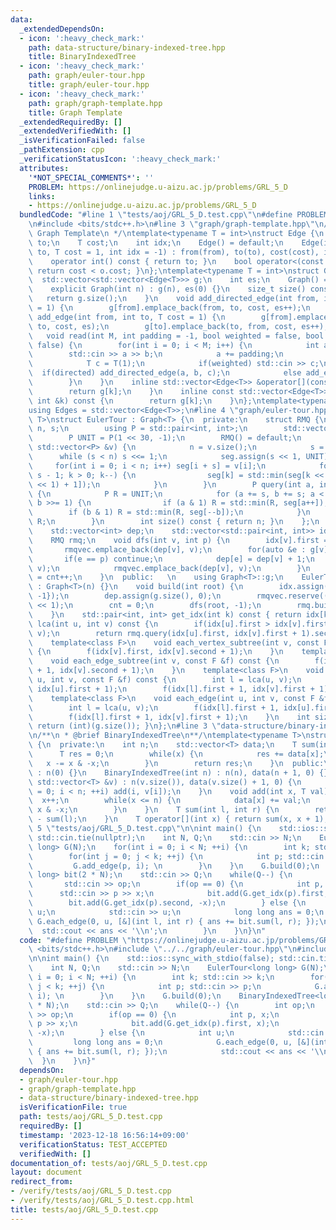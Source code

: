 ```yaml
---
data:
  _extendedDependsOn:
  - icon: ':heavy_check_mark:'
    path: data-structure/binary-indexed-tree.hpp
    title: BinaryIndexedTree
  - icon: ':heavy_check_mark:'
    path: graph/euler-tour.hpp
    title: graph/euler-tour.hpp
  - icon: ':heavy_check_mark:'
    path: graph/graph-template.hpp
    title: Graph Template
  _extendedRequiredBy: []
  _extendedVerifiedWith: []
  _isVerificationFailed: false
  _pathExtension: cpp
  _verificationStatusIcon: ':heavy_check_mark:'
  attributes:
    '*NOT_SPECIAL_COMMENTS*': ''
    PROBLEM: https://onlinejudge.u-aizu.ac.jp/problems/GRL_5_D
    links:
    - https://onlinejudge.u-aizu.ac.jp/problems/GRL_5_D
  bundledCode: "#line 1 \"tests/aoj/GRL_5_D.test.cpp\"\n#define PROBLEM \"https://onlinejudge.u-aizu.ac.jp/problems/GRL_5_D\"\
    \n#include <bits/stdc++.h>\n#line 3 \"graph/graph-template.hpp\"\n/**\n * @brief\
    \ Graph Template\n */\ntemplate<typename T = int>\nstruct Edge {\n    int from,\
    \ to;\n    T cost;\n    int idx;\n    Edge() = default;\n    Edge(int from, int\
    \ to, T cost = 1, int idx = -1) : from(from), to(to), cost(cost), idx(idx) {}\n\
    \    operator int() const { return to; }\n    bool operator<(const Edge& o) const{\
    \ return cost < o.cost; }\n};\ntemplate<typename T = int>\nstruct Graph {\n  \
    \  std::vector<std::vector<Edge<T>>> g;\n    int es;\n    Graph() = default;\n\
    \    explicit Graph(int n) : g(n), es(0) {}\n    size_t size() const {\n     \
    \   return g.size();\n    }\n    void add_directed_edge(int from, int to, T cost\
    \ = 1) {\n        g[from].emplace_back(from, to, cost, es++);\n    }\n    void\
    \ add_edge(int from, int to, T cost = 1) {\n        g[from].emplace_back(from,\
    \ to, cost, es);\n        g[to].emplace_back(to, from, cost, es++);\n    }\n \
    \   void read(int M, int padding = -1, bool weighted = false, bool directed =\
    \ false) {\n        for(int i = 0; i < M; i++) {\n            int a, b;\n    \
    \        std::cin >> a >> b;\n            a += padding;\n            b += padding;\n\
    \            T c = T(1);\n            if(weighted) std::cin >> c;\n          \
    \  if(directed) add_directed_edge(a, b, c);\n            else add_edge(a, b, c);\n\
    \        }\n    }\n    inline std::vector<Edge<T>> &operator[](const int &k) {\n\
    \        return g[k];\n    }\n    inline const std::vector<Edge<T>> &operator[](const\
    \ int &k) const {\n        return g[k];\n    }\n};\ntemplate<typename T = int>\n\
    using Edges = std::vector<Edge<T>>;\n#line 4 \"graph/euler-tour.hpp\"\ntemplate<typename\
    \ T>\nstruct EulerTour : Graph<T> {\n  private:\n    struct RMQ {\n        int\
    \ n, s;\n        using P = std::pair<int, int>;\n        std::vector<P> seg;\n\
    \        P UNIT = P(1 << 30, -1);\n        RMQ() = default;\n        void build(const\
    \ std::vector<P> &v) {\n            n = v.size();\n            s = 1;\n      \
    \      while (s < n) s <<= 1;\n            seg.assign(s << 1, UNIT);\n       \
    \     for(int i = 0; i < n; i++) seg[i + s] = v[i];\n            for (int k =\
    \ s - 1; k > 0; k--) {\n                seg[k] = std::min(seg[k << 1], seg[(k\
    \ << 1) + 1]);\n            }\n        }\n        P query(int a, int b) const\
    \ {\n            P R = UNIT;\n            for (a += s, b += s; a < b; a >>= 1,\
    \ b >>= 1) {\n                if (a & 1) R = std::min(R, seg[a++]);\n        \
    \        if (b & 1) R = std::min(R, seg[--b]);\n            }\n            return\
    \ R;\n        }\n        int size() const { return n; }\n    };\n    int cnt;\n\
    \    std::vector<int> dep;\n    std::vector<std::pair<int, int>> idx, rmqvec;\n\
    \    RMQ rmq;\n    void dfs(int v, int p) {\n        idx[v].first = cnt++;\n \
    \       rmqvec.emplace_back(dep[v], v);\n        for(auto &e : g[v]) {\n     \
    \       if(e == p) continue;\n            dep[e] = dep[v] + 1;\n            dfs(e,\
    \ v);\n            rmqvec.emplace_back(dep[v], v);\n        }\n        idx[v].second\
    \ = cnt++;\n    }\n  public:   \n    using Graph<T>::g;\n    EulerTour(int n)\
    \ : Graph<T>(n) {}\n    void build(int root) {\n        idx.assign(g.size(), {-1,\
    \ -1});\n        dep.assign(g.size(), 0);\n        rmqvec.reserve((int)g.size()\
    \ << 1);\n        cnt = 0;\n        dfs(root, -1);\n        rmq.build(rmqvec);\n\
    \    }\n    std::pair<int, int> get_idx(int k) const { return idx[k]; }\n    int\
    \ lca(int u, int v) const {\n        if(idx[u].first > idx[v].first) std::swap(u,\
    \ v);\n        return rmq.query(idx[u].first, idx[v].first + 1).second;\n    }\n\
    \    template<class F>\n    void each_vertex_subtree(int v, const F &f) const\
    \ {\n        f(idx[v].first, idx[v].second + 1);\n    }\n    template<class F>\n\
    \    void each_edge_subtree(int v, const F &f) const {\n        f(idx[v].first\
    \ + 1, idx[v].second + 1);\n    }\n    template<class F>\n    void each_vertex(int\
    \ u, int v, const F &f) const {\n        int l = lca(u, v);\n        f(idx[l].first,\
    \ idx[u].first + 1);\n        f(idx[l].first + 1, idx[v].first + 1);\n    }\n\
    \    template<class F>\n    void each_edge(int u, int v, const F &f) const {\n\
    \        int l = lca(u, v);\n        f(idx[l].first + 1, idx[u].first + 1);\n\
    \        f(idx[l].first + 1, idx[v].first + 1);\n    }\n    int size() const {\
    \ return (int)(g.size()); }\n};\n#line 3 \"data-structure/binary-indexed-tree.hpp\"\
    \n/**\n * @brief BinaryIndexedTree\n**/\ntemplate<typename T>\nstruct BinaryIndexedTree\
    \ {\n  private:\n    int n;\n    std::vector<T> data;\n    T sum(int x) {\n  \
    \      T res = 0;\n        while(x) {\n            res += data[x];\n         \
    \   x -= x & -x;\n        }\n        return res;\n    }\n  public:\n    BinaryIndexedTree()\
    \ : n(0) {}\n    BinaryIndexedTree(int n) : n(n), data(n + 1, 0) {}\n    BinaryIndexedTree(const\
    \ std::vector<T> &v) : n(v.size()), data(v.size() + 1, 0) {\n        for(int i\
    \ = 0; i < n; ++i) add(i, v[i]);\n    }\n    void add(int x, T val) {\n      \
    \  x++;\n        while(x <= n) {\n            data[x] += val;\n            x +=\
    \ x & -x;\n        }\n    }\n    T sum(int l, int r) {\n        return sum(r)\
    \ - sum(l);\n    }\n    T operator[](int x) { return sum(x, x + 1); }\n};\n#line\
    \ 5 \"tests/aoj/GRL_5_D.test.cpp\"\n\nint main() {\n    std::ios::sync_with_stdio(false);\
    \ std::cin.tie(nullptr);\n    int N, Q;\n    std::cin >> N;\n    EulerTour<long\
    \ long> G(N);\n    for(int i = 0; i < N; ++i) {\n        int k; std::cin >> k;\n\
    \        for(int j = 0; j < k; ++j) {\n            int p; std::cin >> p;\n   \
    \         G.add_edge(p, i); \n        }\n    }\n    G.build(0);\n    BinaryIndexedTree<long\
    \ long> bit(2 * N);\n    std::cin >> Q;\n    while(Q--) {\n        int op;\n \
    \       std::cin >> op;\n        if(op == 0) {\n            int p, x;\n      \
    \      std::cin >> p >> x;\n            bit.add(G.get_idx(p).first, x);\n    \
    \        bit.add(G.get_idx(p).second, -x);\n        } else {\n            int\
    \ u;\n            std::cin >> u;\n            long long ans = 0;\n           \
    \ G.each_edge(0, u, [&](int l, int r) { ans += bit.sum(l, r); });\n          \
    \  std::cout << ans << '\\n';\n        }\n    }\n}\n"
  code: "#define PROBLEM \"https://onlinejudge.u-aizu.ac.jp/problems/GRL_5_D\"\n#include\
    \ <bits/stdc++.h>\n#include \"../../graph/euler-tour.hpp\"\n#include \"../../data-structure/binary-indexed-tree.hpp\"\
    \n\nint main() {\n    std::ios::sync_with_stdio(false); std::cin.tie(nullptr);\n\
    \    int N, Q;\n    std::cin >> N;\n    EulerTour<long long> G(N);\n    for(int\
    \ i = 0; i < N; ++i) {\n        int k; std::cin >> k;\n        for(int j = 0;\
    \ j < k; ++j) {\n            int p; std::cin >> p;\n            G.add_edge(p,\
    \ i); \n        }\n    }\n    G.build(0);\n    BinaryIndexedTree<long long> bit(2\
    \ * N);\n    std::cin >> Q;\n    while(Q--) {\n        int op;\n        std::cin\
    \ >> op;\n        if(op == 0) {\n            int p, x;\n            std::cin >>\
    \ p >> x;\n            bit.add(G.get_idx(p).first, x);\n            bit.add(G.get_idx(p).second,\
    \ -x);\n        } else {\n            int u;\n            std::cin >> u;\n   \
    \         long long ans = 0;\n            G.each_edge(0, u, [&](int l, int r)\
    \ { ans += bit.sum(l, r); });\n            std::cout << ans << '\\n';\n      \
    \  }\n    }\n}"
  dependsOn:
  - graph/euler-tour.hpp
  - graph/graph-template.hpp
  - data-structure/binary-indexed-tree.hpp
  isVerificationFile: true
  path: tests/aoj/GRL_5_D.test.cpp
  requiredBy: []
  timestamp: '2023-12-18 16:56:14+09:00'
  verificationStatus: TEST_ACCEPTED
  verifiedWith: []
documentation_of: tests/aoj/GRL_5_D.test.cpp
layout: document
redirect_from:
- /verify/tests/aoj/GRL_5_D.test.cpp
- /verify/tests/aoj/GRL_5_D.test.cpp.html
title: tests/aoj/GRL_5_D.test.cpp
---
```

